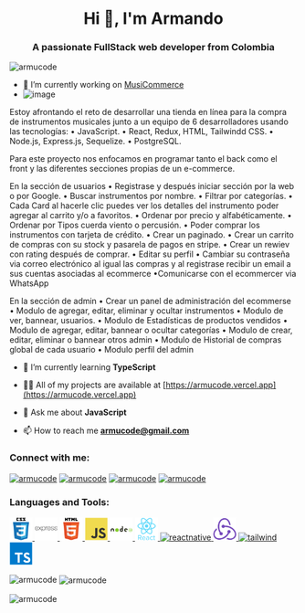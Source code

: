 <h1 align="center">Hi 👋, I'm Armando</h1>
<h3 align="center">A passionate FullStack web developer from Colombia</h3>

<p align="left"> <img src="https://komarev.com/ghpvc/?username=armucode&label=Profile%20views&color=0e75b6&style=flat" alt="armucode" /> </p>

- 🔭 I’m currently working on [MusiCommerce](https://github.com/armuCode)
- ![image](https://user-images.githubusercontent.com/92812509/187521393-0411964f-96a8-49b4-8d66-8d3770fb35c3.png)

Estoy afrontando el reto de desarrollar una tienda en línea para la compra de instrumentos musicales junto a un equipo de 6 desarrolladores usando las tecnologías:
• ​JavaScript.
• ​React, Redux, HTML, Tailwindd CSS.
• ​Node.js, Express.js, Sequelize.
• ​PostgreSQL.

Para este proyecto nos enfocamos en programar tanto el back como el  front y las diferentes secciones propias de un e-commerce.

En la sección de usuarios
• Registrase y después iniciar sección por la web o por Google.
​• ​Buscar instrumentos por nombre.
• ​Filtrar por categorías.
• ​Cada Card al hacerle clic puedes ver los detalles del instrumento poder agregar al carrito y/o a favoritos.
​• ​Ordenar por precio y alfabéticamente.
• ​Ordenar por Tipos cuerda viento o percusión.
• ​Poder comprar los instrumentos con tarjeta de crédito.
• ​Crear un paginado.
• Crear un carrito de compras con su stock y pasarela de pagos en stripe.
• Crear un rewiev con rating después de comprar.
• Editar su perfil
• Cambiar su contraseña via correo electrónico al igual las compras y al registrase recibir un email a sus cuentas asociadas al ecommerce
•Comunicarse con el ecommercer via WhatsApp

En la sección de admin
• Crear un panel de administración del ecommerse
• Modulo de agregar, editar, eliminar y ocultar instrumentos
• Modulo de ver, bannear, usuarios.
• Modulo de Estadísticas de productos vendidos
• Modulo de agregar, editar, bannear o ocultar categorías
• Modulo de crear, editar, eliminar o bannear otros admin
• Modulo de Historial de compras global de cada usuario
• Modulo perfil del admin

- 🌱 I’m currently learning **TypeScript**

- 👨‍💻 All of my projects are available at [https://armucode.vercel.app](https://armucode.vercel.app)

- 💬 Ask me about **JavaScript**

- 📫 How to reach me **armucode@gmail.com**

<h3 align="left">Connect with me:</h3>
<p align="left">
<a href="https://twitter.com/armucode" target="blank"><img align="center" src="https://raw.githubusercontent.com/rahuldkjain/github-profile-readme-generator/master/src/images/icons/Social/twitter.svg" alt="armucode" height="30" width="40" /></a>
<a href="https://linkedin.com/in/armucode" target="blank"><img align="center" src="https://raw.githubusercontent.com/rahuldkjain/github-profile-readme-generator/master/src/images/icons/Social/linked-in-alt.svg" alt="armucode" height="30" width="40" /></a>
<a href="https://fb.com/armucode" target="blank"><img align="center" src="https://raw.githubusercontent.com/rahuldkjain/github-profile-readme-generator/master/src/images/icons/Social/facebook.svg" alt="armucode" height="30" width="40" /></a>
<a href="https://instagram.com/armucode" target="blank"><img align="center" src="https://raw.githubusercontent.com/rahuldkjain/github-profile-readme-generator/master/src/images/icons/Social/instagram.svg" alt="armucode" height="30" width="40" /></a>
</p>

<h3 align="left">Languages and Tools:</h3>
<p align="left"> <a href="https://www.w3schools.com/css/" target="_blank" rel="noreferrer"> <img src="https://raw.githubusercontent.com/devicons/devicon/master/icons/css3/css3-original-wordmark.svg" alt="css3" width="40" height="40"/> </a> <a href="https://expressjs.com" target="_blank" rel="noreferrer"> <img src="https://raw.githubusercontent.com/devicons/devicon/master/icons/express/express-original-wordmark.svg" alt="express" width="40" height="40"/> </a> <a href="https://www.w3.org/html/" target="_blank" rel="noreferrer"> <img src="https://raw.githubusercontent.com/devicons/devicon/master/icons/html5/html5-original-wordmark.svg" alt="html5" width="40" height="40"/> </a> <a href="https://developer.mozilla.org/en-US/docs/Web/JavaScript" target="_blank" rel="noreferrer"> <img src="https://raw.githubusercontent.com/devicons/devicon/master/icons/javascript/javascript-original.svg" alt="javascript" width="40" height="40"/> </a> <a href="https://nodejs.org" target="_blank" rel="noreferrer"> <img src="https://raw.githubusercontent.com/devicons/devicon/master/icons/nodejs/nodejs-original-wordmark.svg" alt="nodejs" width="40" height="40"/> </a> <a href="https://reactjs.org/" target="_blank" rel="noreferrer"> <img src="https://raw.githubusercontent.com/devicons/devicon/master/icons/react/react-original-wordmark.svg" alt="react" width="40" height="40"/> </a> <a href="https://reactnative.dev/" target="_blank" rel="noreferrer"> <img src="https://reactnative.dev/img/header_logo.svg" alt="reactnative" width="40" height="40"/> </a> <a href="https://redux.js.org" target="_blank" rel="noreferrer"> <img src="https://raw.githubusercontent.com/devicons/devicon/master/icons/redux/redux-original.svg" alt="redux" width="40" height="40"/> </a> <a href="https://tailwindcss.com/" target="_blank" rel="noreferrer"> <img src="https://www.vectorlogo.zone/logos/tailwindcss/tailwindcss-icon.svg" alt="tailwind" width="40" height="40"/> </a> <a href="https://www.typescriptlang.org/" target="_blank" rel="noreferrer"> <img src="https://raw.githubusercontent.com/devicons/devicon/master/icons/typescript/typescript-original.svg" alt="typescript" width="40" height="40"/> </a> </p>

<p><img align="left" src="https://github-readme-stats.vercel.app/api/top-langs?username=armucode&show_icons=true&locale=en&layout=compact" alt="armucode" /></p>

<p>&nbsp;<img align="center" src="https://github-readme-stats.vercel.app/api?username=armucode&show_icons=true&locale=en" alt="armucode" /></p>

<p><img align="center" src="https://github-readme-streak-stats.herokuapp.com/?user=armucode&" alt="armucode" /></p>
